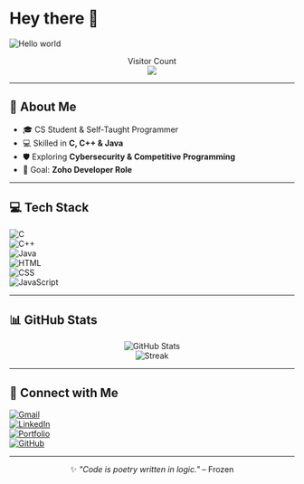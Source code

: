 # Hey there 👋  

<img src="https://raw.githubusercontent.com/sagar-viradiya/sagar-viradiya/master/resources/banner.png" alt="Hello world">  

<p align="center">  
  Visitor Count <br>  
  <img src="https://profile-counter.glitch.me/Frozen-47/count.svg" />  
</p>  

---

## 🚀 About Me  
- 🎓 CS Student & Self-Taught Programmer  
- 💻 Skilled in **C, C++ & Java**  
- 🛡️ Exploring **Cybersecurity & Competitive Programming**  
- 🎯 Goal: **Zoho Developer Role**  

---

## 💻 Tech Stack  

![C](https://img.shields.io/badge/C-00599C?style=flat-square&logo=c&logoColor=white)  
![C++](https://img.shields.io/badge/C++-00599C?style=flat-square&logo=c%2B%2B&logoColor=white)  
![Java](https://img.shields.io/badge/Java-ED8B00?style=flat-square&logo=java&logoColor=white)  
![HTML](https://img.shields.io/badge/HTML-E34F26?style=flat-square&logo=html5&logoColor=white)  
![CSS](https://img.shields.io/badge/CSS-1572B6?style=flat-square&logo=css3&logoColor=white)  
![JavaScript](https://img.shields.io/badge/JS-F7DF1E?style=flat-square&logo=javascript&logoColor=black)  

---

## 📊 GitHub Stats  

<div align="center">  

![GitHub Stats](https://github-readme-stats.vercel.app/api?username=Frozen-47&show_icons=true&theme=radical&hide_border=true)  
![Streak](https://github-readme-streak-stats.herokuapp.com/?user=Frozen-47&theme=radical&hide_border=true)  

</div>  

---

## 🤝 Connect with Me  

[![Gmail](https://img.shields.io/badge/Gmail-red?style=flat&logo=gmail&logoColor=white)](mailto:sabareeshgm47@gmail.com)  
[![LinkedIn](https://img.shields.io/badge/LinkedIn-blue?style=flat&logo=linkedin&logoColor=white)](https://linkedin.com/in/sabareesh-gm)  
[![Portfolio](https://img.shields.io/badge/Portfolio-Live-FF6B6B?style=flat&logo=web)](https://frozen-47.github.io/Portfolio/)  
[![GitHub](https://img.shields.io/badge/GitHub-black?style=flat&logo=github&logoColor=white)](https://github.com/Frozen-47)  

---

<div align="center">  

✨ *"Code is poetry written in logic."* – Frozen  

</div>  
